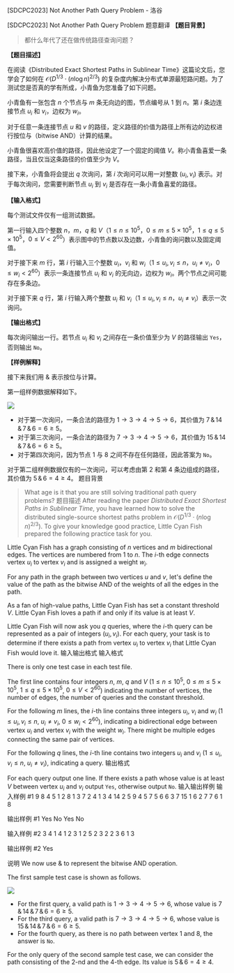 



[SDCPC2023] Not Another Path Query Problem - 洛谷














[SDCPC2023] Not Another Path Query Problem
题意翻译
**【题目背景】**

> 都什么年代了还在做传统路径查询问题？

**【题目描述】**

在阅读《Distributed Exact Shortest Paths in Sublinear Time》这篇论文后，您学会了如何在 $\mathcal{O}(D^{1/3} \cdot (n \log n)^{2/3})$ 的复杂度内解决分布式单源最短路问题。为了测试您是否真的学有所成，小青鱼为您准备了如下问题。

小青鱼有一张包含 $n$ 个节点与 $m$ 条无向边的图，节点编号从 $1$ 到 $n$。第 $i$ 条边连接节点 $u_i$ 和 $v_i$，边权为 $w_i$。

对于任意一条连接节点 $u$ 和 $v$ 的路径，定义路径的价值为路径上所有边的边权进行按位与（bitwise AND）计算的结果。

小青鱼很喜欢高价值的路径，因此他设定了一个固定的阈值 $V$。称小青鱼喜爱一条路径，当且仅当这条路径的价值至少为 $V$。

接下来，小青鱼将会提出 $q$ 次询问，第 $i$ 次询问可以用一对整数 $(u_i, v_i)$ 表示。对于每次询问，您需要判断节点 $u_i$ 到 $v_i$ 是否存在一条小青鱼喜爱的路径。

**【输入格式】**

每个测试文件仅有一组测试数据。

第一行输入四个整数 $n$，$m$，$q$ 和 $V$（$1 \le n \le 10^5$，$0 \le m \le 5 \times 10^5$，$1 \leq q \leq 5 \times 10^5$，$0 \leq V < 2^{60}$）表示图中的节点数以及边数，小青鱼的询问数以及固定阈值。

对于接下来 $m$ 行，第 $i$ 行输入三个整数 $u_i$，$v_i$ 和 $w_i$（$1 \le u_i,v_i \le n$，$u_i \ne v_i$，$0 \leq w_i < 2^{60}$）表示一条连接节点 $u_i$ 和 $v_i$ 的无向边，边权为 $w_i$。两个节点之间可能存在多条边。

对于接下来 $q$ 行，第 $i$ 行输入两个整数 $u_i$ 和 $v_i$（$1 \leq u_i, v_i \leq n$，$u_i \ne v_i$）表示一次询问。

**【输出格式】**

每次询问输出一行。若节点 $u_i$ 和 $v_i$ 之间存在一条价值至少为 $V$ 的路径输出 `Yes`，否则输出 `No`。

**【样例解释】**

接下来我们用 $\&$ 表示按位与计算。

第一组样例数据解释如下。

![](https://cdn.luogu.com.cn/upload/image_hosting/xdxp1um6.png)

- 对于第一次询问，一条合法的路径为 $1 \to 3 \to 4 \to 5 \to 6$，其价值为 $7 \,\&\, 14 \,\&\, 7 \,\&\, 6 = 6 \ge 5$。
- 对于第三次询问，一条合法的路径为 $7 \to 3 \to 4 \to 5 \to 6$，其价值为 $15 \,\&\, 14 \,\&\, 7 \,\&\, 6  = 6 \ge 5$。
- 对于第四次询问，因为节点 $1$ 与 $8$ 之间不存在任何路径，因此答案为 `No`。

对于第二组样例数据仅有的一次询问，可以考虑由第 $2$ 和第 $4$ 条边组成的路径，其价值为 $5 \,\&\, 6 = 4 \ge 4$。
题目背景
> What age is it that you are still solving traditional path query problems?
题目描述
After reading the paper *Distributed Exact Shortest Paths in Sublinear Time*, you have learned how to solve the distributed single-source shortest paths problem in $\mathcal{O}(D^{1/3} \cdot (n \log n)^{2/3})$. To give your knowledge good practice, Little Cyan Fish prepared the following practice task for you.

Little Cyan Fish has a graph consisting of $n$ vertices and $m$ bidirectional edges. The vertices are numbered from $1$ to $n$. The $i$-th edge connects vertex $u_i$ to vertex $v_i$ and is assigned a weight $w_i$.

For any path in the graph between two vertices $u$ and $v$, let's define the value of the path as the bitwise AND of the weights of all the edges in the path.

As a fan of high-value paths, Little Cyan Fish has set a constant threshold $V$. Little Cyan Fish loves a path if and only if its value is at least $V$.

Little Cyan Fish will now ask you $q$ queries, where the $i$-th query can be represented as a pair of integers $(u_i, v_i)$. For each query, your task is to determine if there exists a path from vertex $u_i$ to vertex $v_i$ that Little Cyan Fish would love it.
输入输出格式
输入格式

There is only one test case in each test file.

The first line contains four integers $n$, $m$, $q$ and $V$ ($1 \le n \le 10^5$, $0 \le m \le 5 \times 10^5$, $1 \leq q \leq 5 \times 10^5$, $0 \leq V < 2^{60}$) indicating the number of vertices, the number of edges, the number of queries and the constant threshold.

For the following $m$ lines, the $i$-th line contains three integers $u_i$, $v_i$ and $w_i$ ($1 \le u_i,v_i \le n$, $u_i \ne v_i$, $0 \leq w_i < 2^{60}$), indicating a bidirectional edge between vertex $u_i$ and vertex $v_i$ with the weight $w_i$. There might be multiple edges connecting the same pair of vertices.

For the following $q$ lines, the $i$-th line contains two integers $u_i$ and $v_i$ ($1 \leq u_i, v_i \leq n$, $u_i \ne v_i$), indicating a query.
输出格式

For each query output one line. If there exists a path whose value is at least $V$ between vertex $u_i$ and $v_i$ output `Yes`, otherwise output `No`.
输入输出样例
输入样例 #1
9 8 4 5
1 2 8
1 3 7
2 4 1
3 4 14
2 5 9
4 5 7
5 6 6
3 7 15
1 6
2 7
7 6
1 8

输出样例 #1
Yes
No
Yes
No

输入样例 #2
3 4 1 4
1 2 3
1 2 5
2 3 2
2 3 6
1 3

输出样例 #2
Yes

说明
We now use $\&$ to represent the bitwise AND operation.

The first sample test case is shown as follows.

![](https://cdn.luogu.com.cn/upload/image_hosting/xdxp1um6.png)

- For the first query, a valid path is $1 \to 3 \to 4 \to 5 \to 6$, whose value is $7 \,\&\, 14 \,\&\, 7 \,\&\, 6 = 6 \ge 5$.
- For the third query, a valid path is $7 \to 3 \to 4 \to 5 \to 6$, whose value is $15 \,\&\, 14 \,\&\, 7 \,\&\, 6  = 6 \ge 5$.
- For the fourth query, as there is no path between vertex $1$ and $8$, the answer is `No`.

For the only query of the second sample test case, we can consider the path consisting of the $2$-nd and the $4$-th edge. Its value is $5 \,\&\, 6 = 4 \ge 4$.






